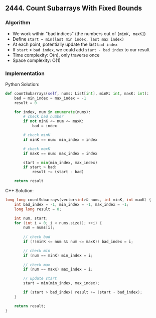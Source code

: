 ## 2444. Count Subarrays With Fixed Bounds
### Algorithm
- We work within "bad indices" (the numbers out of `[minK, maxK]`)
- Define `start = min(last min index, last max index)`
- At each point, potentially update the last `bad index`
- If `start` > `bad index`, we could add `start - bad index` to our result
- Time complexity: O(n), only traverse once
- Space complexity: O(1)
### Implementation
Python Solution:
```python
def countSubarrays(self, nums: List[int], minK: int, maxK: int):
    bad = min_index = max_index = -1
    result = 0

    for index, num in enumerate(nums):
        # check bad number
        if not minK <= num <= maxK:
            bad = index

        # check minK
        if minK == num: min_index = index

        # check maxK
        if maxK == num: max_index = index

        start = min(min_index, max_index)
        if start > bad:
            result += (start - bad)

    return result
```
C++ Solution:
```cpp
long long countSubarrays(vector<int>& nums, int minK, int maxK) {
    int bad_index = -1, min_index = -1, max_index = -1;
    long long result = 0;

    int num, start;
    for (int i = 0; i < nums.size(); ++i) {
        num = nums[i];
        
        // check bad
        if (!(minK <= num && num <= maxK)) bad_index = i;

        // check min
        if (num == minK) min_index = i;
        
        // check max
        if (num == maxK) max_index = i;

        // update start
        start = min(min_index, max_index);

        if (start > bad_index) result += (start - bad_index);
    }

    return result;
}
```
